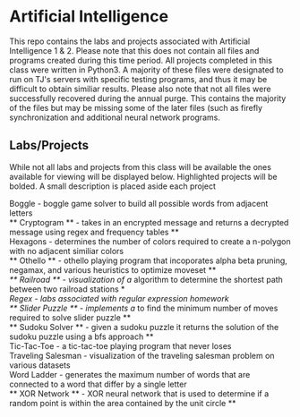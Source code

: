 # Artificial Intelligence

This repo contains the labs and projects associated with Artificial Intelligence 1 & 2.  Please note that this does not contain all files and programs created during this time period.  All projects completed in this class were written in Python3.  A majority of these files were designated to run on TJ's servers with specific testing programs, and thus it may be difficult to obtain similiar results.  Please also note that not all files were successfully recovered during the annual purge.  This contains the majority of the files but may be missing some of the later files (such as firefly synchronization and additional neural network programs.

## Labs/Projects

While not all labs and projects from this class will be available the ones available for viewing will be displayed below.  Highlighted projects will be bolded.  A small description is placed aside each project

  Boggle - boggle game solver to build all possible words from adjacent letters<br/>
  ** Cryptogram ** - takes in an encrypted message and returns a decrypted message using regex and frequency tables **<br/>
  Hexagons - determines the number of colors required to create a n-polygon with no adjacent similiar colors<br/>
  ** Othello ** - othello playing program that incoporates alpha beta pruning, negamax, and various heuristics to optimize moveset ***<br/>
  ** Railroad ** - visualization of a* algorithm to determine the shortest path between two railroad stations **<br/>
  Regex - labs associated with regular expression homework<br/>
  ** Slider Puzzle ** - implements a* to find the minimum number of moves required to solve slider puzzle **<br/>
  ** Sudoku Solver ** - given a sudoku puzzle it returns the solution of the sudoku puzzle using a bfs approach **<br/>
  Tic-Tac-Toe - a tic-tac-toe playing program that never loses <br/>
  Traveling Salesman - visualization of the traveling salesman problem on various datasets<br/>
  Word Ladder - generates the maximum number of words that are connected to a word that differ by a single letter<br/>
  ** XOR Network ** - XOR neural network that is used to determine if a random point is within the area contained by the unit circle **<br/>

